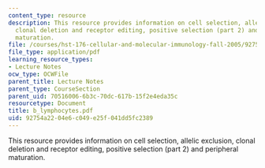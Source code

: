 ```yaml
---
content_type: resource
description: This resource provides information on cell selection, allelic exclusion,
  clonal deletion and receptor editing, positive selection (part 2) and peripheral
  maturation.
file: /courses/hst-176-cellular-and-molecular-immunology-fall-2005/92754a2204e6c049e25f041dd5fc2389_b_lymphocytes.pdf
file_type: application/pdf
learning_resource_types:
- Lecture Notes
ocw_type: OCWFile
parent_title: Lecture Notes
parent_type: CourseSection
parent_uid: 70516006-6b3c-70dc-617b-15f2e4eda35c
resourcetype: Document
title: b_lymphocytes.pdf
uid: 92754a22-04e6-c049-e25f-041dd5fc2389
---
```

This resource provides information on cell selection, allelic exclusion, clonal deletion and receptor editing, positive selection (part 2) and peripheral maturation.

